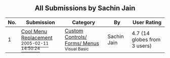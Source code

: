 ﻿<div align="center">

## All Submissions by Sachin Jain

</div>

No.  | Submission | Category | By   | User Rating
---- | ---------- | -------- | ---- | -----------
1 | [Cool Menu Replacement<br /><sup>2005-02-11 14:50:24</sup>](https://github.com/Planet-Source-Code/sachin-jain-cool-menu-replacement__1-59058) | [Custom Controls/ Forms/  Menus<br /><sup>Visual Basic</sup>](../ByCategory/custom-controls-forms-menus__1-4.md) | Sachin Jain | 4.7 (14 globes from 3 users)
